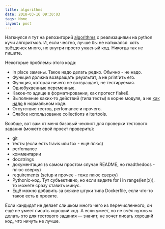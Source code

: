 ```yaml
---
title: algorithms
date: 2018-03-16 09:30:03
tags: None
layout: post
---
```


Наткнулся я тут на репозиторий [algorithms](https://github.com/keon/algorithms) с реализациями на python кучи алгоритмов. И, если честно, лучше бы не натыкался: хоть звёздочек много, но внутри просто ужасный код. Никогда так не пишите.

Некоторые проблемы этого кода:
- In place замены. Такое надо делать редко. Обычно - не надо.
- Функция должна возвращать реузльтат, а не print'ить его.
- Функция, которая ничего не возвращает, не тестируемая.
- Однобуквенные переменные.
- Какое-то адище в форматировании, как протест flake8.
- Выполнение каких-то действий (типа тесты) в корне модуля, а не [как надо](https://stackoverflow.com/questions/419163/what-does-if-name-main-do) в нормальном коде.
- Отсутствие тестов, perfomance и прочего.
- Слабое использование collections и itertools.

Вообще, вот вам от меня базовый чеклист для проверки тестового задания (можете свой проект проверить):
+ git
+ тесты (если есть travis или tox - ещё плюс)
+ perfomance
+ комментарии
+ docstrings
+ документация (в самом простом случае README, но readthedocs - плюс сверху)
+ requirements (setup и прочее - тоже плюс сверху)
+ Pythonic-код. Тут субъективно, но если видите for i in range(len(x)), то можете сразу ставить минус.
+ Ещё можно добавить за всякие штуки типа Dockerfile, если что-то такое есть в проекте.

Если кандидат не делает слишком много чего из перечисленного, он ещё не умеет писать хороший код. А если умеет, но не счёл нужным делать это для тестового задания — значит, не хочет писать хороший код, что ничуть не лучше.
